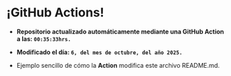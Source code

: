 # ¡GitHub Actions!
* **Repositorio actualizado automáticamente mediante una GitHub Action a las: `00:35:33hrs.`**
* **Modificado el día: `6, del mes de octubre, del año 2025.`**

* Ejemplo sencillo de cómo la **Action** modifica este archivo README.md.

